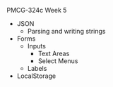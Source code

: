 PMCG-324c Week 5

- JSON
    - Parsing and writing strings
- Forms
    - Inputs
        - Text Areas
        - Select Menus
    - Labels
- LocalStorage